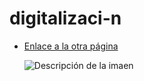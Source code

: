 # digitalizaci-n

* [Enlace a la otra página](otro.md)

  ![Descripción de la imaen](assets/codeshop.png)
